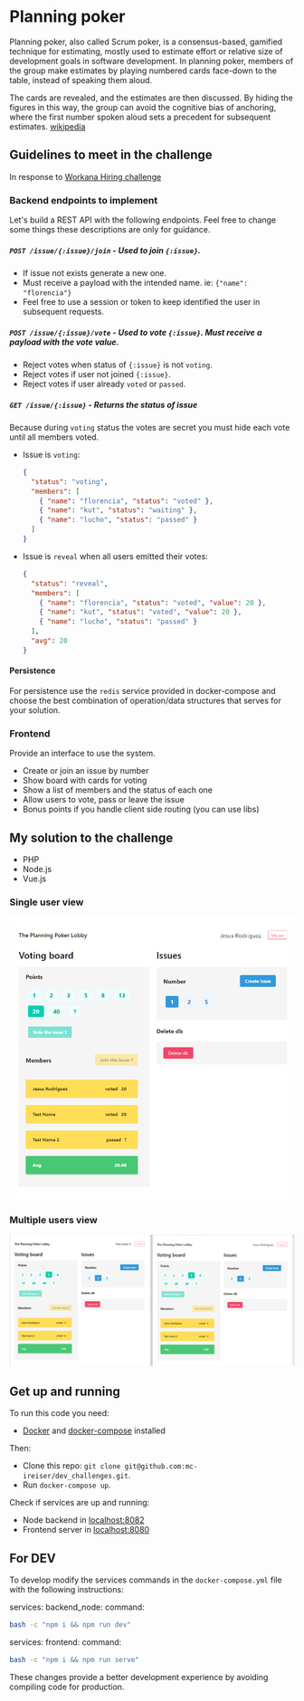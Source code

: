 # Planning poker

Planning poker, also called Scrum poker, is a consensus-based, gamified technique for estimating, mostly used to estimate effort or relative size of development goals in software development. In planning poker, members of the group make estimates by playing numbered cards face-down to the table, instead of speaking them aloud.

The cards are revealed, and the estimates are then discussed. By hiding the figures in this way, the group can avoid the cognitive bias of anchoring, where the first number spoken aloud sets a precedent for subsequent estimates. [wikipedia](https://en.wikipedia.org/wiki/Planning_poker)

## Guidelines to meet in the challenge

In response to [Workana Hiring challenge](guidelines.md)

### Backend endpoints to implement

Let's build a REST API with the following endpoints. Feel free to change some things these
descriptions are only for guidance.

##### `POST /issue/{:issue}/join` - Used to join `{:issue}`.

- If issue not exists generate a new one.
- Must receive a payload with the intended name. ie: `{"name": "florencia"}`
- Feel free to use a session or token to keep identified the user in subsequent requests.

##### `POST /issue/{:issue}/vote` - Used to vote `{:issue}`. Must receive a payload with the vote value.

- Reject votes when status of `{:issue}` is not `voting`.
- Reject votes if user not joined `{:issue}`.
- Reject votes if user already `voted` or `passed`.

##### `GET /issue/{:issue}` - Returns the status of issue

Because during `voting` status the votes are secret you must hide each vote until all members voted.

- Issue is `voting`:
  ```json
  {
    "status": "voting",
    "members": [
      { "name": "florencia", "status": "voted" },
      { "name": "kut", "status": "waiting" },
      { "name": "lucho", "status": "passed" }
    ]
  }
  ```
- Issue is `reveal` when all users emitted their votes:
  ```json
  {
    "status": "reveal",
    "members": [
      { "name": "florencia", "status": "voted", "value": 20 },
      { "name": "kut", "status": "voted", "value": 20 },
      { "name": "lucho", "status": "passed" }
    ],
    "avg": 20
  }
  ```

#### Persistence

For persistence use the `redis` service provided in docker-compose and choose the best combination of operation/data structures that serves for your solution.

### Frontend

Provide an interface to use the system.

- Create or join an issue by number
- Show board with cards for voting
- Show a list of members and the status of each one
- Allow users to vote, pass or leave the issue
- Bonus points if you handle client side routing (you can use libs)

## My solution to the challenge

- PHP
- Node.js
- Vue.js

### Single user view

![GitHub Logo](/img/board.png)

### Multiple users view

![Multiple users](/img/multipleUsers.png)

## Get up and running

To run this code you need:

- [Docker](https://www.docker.com/get-started) and [docker-compose](https://docs.docker.com/compose/install/) installed

Then:

- Clone this repo: `git clone git@github.com:mc-ireiser/dev_challenges.git`.
- Run `docker-compose up`.

Check if services are up and running:

- Node backend in [localhost:8082](http://localhost:8082)
- Frontend server in [localhost:8080](http://localhost:8080/)

## For DEV

To develop modify the services commands in the `docker-compose.yml` file with the following instructions:

services:
backend_node:
command:

```bash
bash -c "npm i && npm run dev"
```

services:
frontend:
command:

```bash
bash -c "npm i && npm run serve"
```

These changes provide a better development experience by avoiding compiling code for production.
